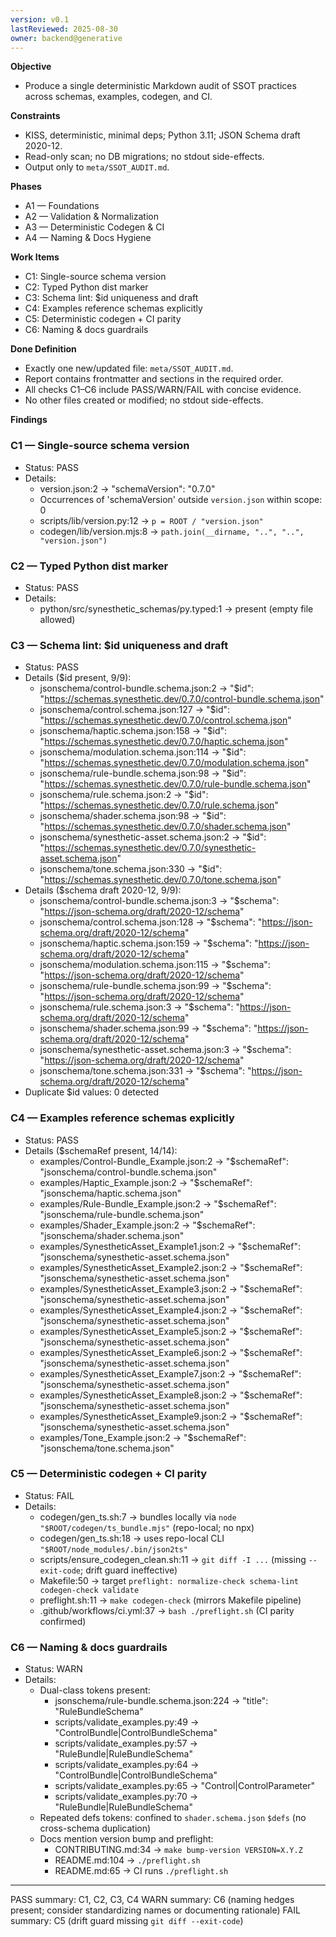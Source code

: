 ```yaml
---
version: v0.1
lastReviewed: 2025-08-30
owner: backend@generative
---
```


**Objective**
- Produce a single deterministic Markdown audit of SSOT practices across schemas, examples, codegen, and CI.

**Constraints**
- KISS, deterministic, minimal deps; Python 3.11; JSON Schema draft 2020-12.
- Read-only scan; no DB migrations; no stdout side-effects.
- Output only to `meta/SSOT_AUDIT.md`.

**Phases**
- A1 — Foundations
- A2 — Validation & Normalization
- A3 — Deterministic Codegen & CI
- A4 — Naming & Docs Hygiene

**Work Items**
- C1: Single-source schema version
- C2: Typed Python dist marker
- C3: Schema lint: $id uniqueness and draft
- C4: Examples reference schemas explicitly
- C5: Deterministic codegen + CI parity
- C6: Naming & docs guardrails

**Done Definition**
- Exactly one new/updated file: `meta/SSOT_AUDIT.md`.
- Report contains frontmatter and sections in the required order.
- All checks C1–C6 include PASS/WARN/FAIL with concise evidence.
- No other files created or modified; no stdout side-effects.

**Findings**

### C1 — Single-source schema version
- Status: PASS
- Details:
  - version.json:2 → "schemaVersion": "0.7.0"
  - Occurrences of 'schemaVersion' outside `version.json` within scope: 0
  - scripts/lib/version.py:12 → `p = ROOT / "version.json"`
  - codegen/lib/version.mjs:8 → `path.join(__dirname, "..", "..", "version.json")`

### C2 — Typed Python dist marker
- Status: PASS
- Details:
  - python/src/synesthetic_schemas/py.typed:1 → present (empty file allowed)

### C3 — Schema lint: $id uniqueness and draft
- Status: PASS
- Details ($id present, 9/9):
  - jsonschema/control-bundle.schema.json:2 → "$id": "https://schemas.synesthetic.dev/0.7.0/control-bundle.schema.json"
  - jsonschema/control.schema.json:127 → "$id": "https://schemas.synesthetic.dev/0.7.0/control.schema.json"
  - jsonschema/haptic.schema.json:158 → "$id": "https://schemas.synesthetic.dev/0.7.0/haptic.schema.json"
  - jsonschema/modulation.schema.json:114 → "$id": "https://schemas.synesthetic.dev/0.7.0/modulation.schema.json"
  - jsonschema/rule-bundle.schema.json:98 → "$id": "https://schemas.synesthetic.dev/0.7.0/rule-bundle.schema.json"
  - jsonschema/rule.schema.json:2 → "$id": "https://schemas.synesthetic.dev/0.7.0/rule.schema.json"
  - jsonschema/shader.schema.json:98 → "$id": "https://schemas.synesthetic.dev/0.7.0/shader.schema.json"
  - jsonschema/synesthetic-asset.schema.json:2 → "$id": "https://schemas.synesthetic.dev/0.7.0/synesthetic-asset.schema.json"
  - jsonschema/tone.schema.json:330 → "$id": "https://schemas.synesthetic.dev/0.7.0/tone.schema.json"
- Details ($schema draft 2020-12, 9/9):
  - jsonschema/control-bundle.schema.json:3 → "$schema": "https://json-schema.org/draft/2020-12/schema"
  - jsonschema/control.schema.json:128 → "$schema": "https://json-schema.org/draft/2020-12/schema"
  - jsonschema/haptic.schema.json:159 → "$schema": "https://json-schema.org/draft/2020-12/schema"
  - jsonschema/modulation.schema.json:115 → "$schema": "https://json-schema.org/draft/2020-12/schema"
  - jsonschema/rule-bundle.schema.json:99 → "$schema": "https://json-schema.org/draft/2020-12/schema"
  - jsonschema/rule.schema.json:3 → "$schema": "https://json-schema.org/draft/2020-12/schema"
  - jsonschema/shader.schema.json:99 → "$schema": "https://json-schema.org/draft/2020-12/schema"
  - jsonschema/synesthetic-asset.schema.json:3 → "$schema": "https://json-schema.org/draft/2020-12/schema"
  - jsonschema/tone.schema.json:331 → "$schema": "https://json-schema.org/draft/2020-12/schema"
- Duplicate $id values: 0 detected

### C4 — Examples reference schemas explicitly
- Status: PASS
- Details ($schemaRef present, 14/14):
  - examples/Control-Bundle_Example.json:2 → "$schemaRef": "jsonschema/control-bundle.schema.json"
  - examples/Haptic_Example.json:2 → "$schemaRef": "jsonschema/haptic.schema.json"
  - examples/Rule-Bundle_Example.json:2 → "$schemaRef": "jsonschema/rule-bundle.schema.json"
  - examples/Shader_Example.json:2 → "$schemaRef": "jsonschema/shader.schema.json"
  - examples/SynestheticAsset_Example1.json:2 → "$schemaRef": "jsonschema/synesthetic-asset.schema.json"
  - examples/SynestheticAsset_Example2.json:2 → "$schemaRef": "jsonschema/synesthetic-asset.schema.json"
  - examples/SynestheticAsset_Example3.json:2 → "$schemaRef": "jsonschema/synesthetic-asset.schema.json"
  - examples/SynestheticAsset_Example4.json:2 → "$schemaRef": "jsonschema/synesthetic-asset.schema.json"
  - examples/SynestheticAsset_Example5.json:2 → "$schemaRef": "jsonschema/synesthetic-asset.schema.json"
  - examples/SynestheticAsset_Example6.json:2 → "$schemaRef": "jsonschema/synesthetic-asset.schema.json"
  - examples/SynestheticAsset_Example7.json:2 → "$schemaRef": "jsonschema/synesthetic-asset.schema.json"
  - examples/SynestheticAsset_Example8.json:2 → "$schemaRef": "jsonschema/synesthetic-asset.schema.json"
  - examples/SynestheticAsset_Example9.json:2 → "$schemaRef": "jsonschema/synesthetic-asset.schema.json"
  - examples/Tone_Example.json:2 → "$schemaRef": "jsonschema/tone.schema.json"

### C5 — Deterministic codegen + CI parity
- Status: FAIL
- Details:
  - codegen/gen_ts.sh:7 → bundles locally via `node "$ROOT/codegen/ts_bundle.mjs"` (repo-local; no npx)
  - codegen/gen_ts.sh:18 → uses repo-local CLI `"$ROOT/node_modules/.bin/json2ts"`
  - scripts/ensure_codegen_clean.sh:11 → `git diff -I ...` (missing `--exit-code`; drift guard ineffective)
  - Makefile:50 → target `preflight: normalize-check schema-lint codegen-check validate`
  - preflight.sh:11 → `make codegen-check` (mirrors Makefile pipeline)
  - .github/workflows/ci.yml:37 → `bash ./preflight.sh` (CI parity confirmed)

### C6 — Naming & docs guardrails
- Status: WARN
- Details:
  - Dual-class tokens present:
    - jsonschema/rule-bundle.schema.json:224 → "title": "RuleBundleSchema"
    - scripts/validate_examples.py:49 → "ControlBundle|ControlBundleSchema"
    - scripts/validate_examples.py:57 → "RuleBundle|RuleBundleSchema"
    - scripts/validate_examples.py:64 → "ControlBundle|ControlBundleSchema"
    - scripts/validate_examples.py:65 → "Control|ControlParameter"
    - scripts/validate_examples.py:70 → "RuleBundle|RuleBundleSchema"
  - Repeated defs tokens: confined to `shader.schema.json` `$defs` (no cross-schema duplication)
  - Docs mention version bump and preflight:
    - CONTRIBUTING.md:34 → `make bump-version VERSION=X.Y.Z`
    - README.md:104 → `./preflight.sh`
    - README.md:65 → CI runs `./preflight.sh`

---
PASS summary: C1, C2, C3, C4
WARN summary: C6 (naming hedges present; consider standardizing names or documenting rationale)
FAIL summary: C5 (drift guard missing `git diff --exit-code`)

